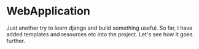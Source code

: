 # WebApplication

Just another try to learn django and build something useful.
So far, I have added templates and resources etc into the project.
Let's see how it goes further.
